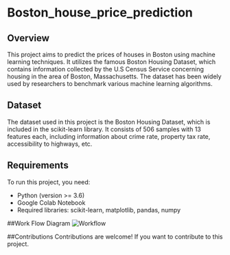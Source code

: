 # Boston_house_price_prediction

## Overview

This project aims to predict the prices of houses in Boston using machine learning techniques. It utilizes the famous Boston Housing Dataset, which contains information collected by the U.S Census Service concerning housing in the area of Boston, Massachusetts. The dataset has been widely used by researchers to benchmark various machine learning algorithms.

## Dataset

The dataset used in this project is the Boston Housing Dataset, which is included in the scikit-learn library. It consists of 506 samples with 13 features each, including information about crime rate, property tax rate, accessibility to highways, etc.

## Requirements

To run this project, you need:

- Python (version >= 3.6)
- Google Colab Notebook
- Required libraries: scikit-learn, matplotlib, pandas, numpy

##Work Flow Diagram
![Workflow](https://github.com/anandshaji04/house_price_prediction-ML/assets/95977186/4b02108c-6cbf-44f2-9200-3183a59b1907)

##Contributions
Contributions are welcome! If you want to contribute to this project.
